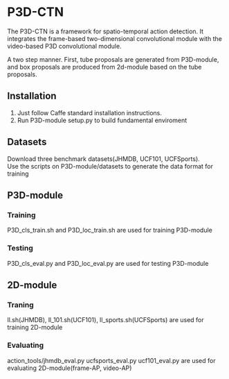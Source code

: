 # P3D-CTN
The P3D-CTN is a framework for spatio-temporal action detection. It integrates the frame-based two-dimensional convolutional module with the video-based P3D convolutional module.

A two step manner. First, tube proposals are generated from P3D-module, and box proposals are produced from 2d-module based on the tube proposals.
## Installation
1. Just follow Caffe standard installation instructions.  
2. Run P3D-module setup.py to build fundamental enviroment

## Datasets
Download three benchmark datasets(JHMDB, UCF101, UCFSports).   
Use the scripts on P3D-module/datasets to generate the data format for training

## P3D-module
### Training  
P3D_cls_train.sh and P3D_loc_train.sh are used for training P3D-module  
### Testing  
P3D_cls_eval.py and P3D_loc_eval.py are used for testing P3D-module 

## 2D-module
### Traning  
ll.sh(JHMDB), ll_101.sh(UCF101), ll_sports.sh(UCFSports) are used for training 2D-module  
### Evaluating  
action_tools/jhmdb_eval.py  ucfsports_eval.py  ucf101_eval.py are used for evaluating 2D-module(frame-AP, video-AP)
